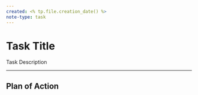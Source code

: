 ```yaml
---
created: <% tp.file.creation_date() %>
note-type: task
---
```

# Task Title

Task Description

---

## Plan of Action
